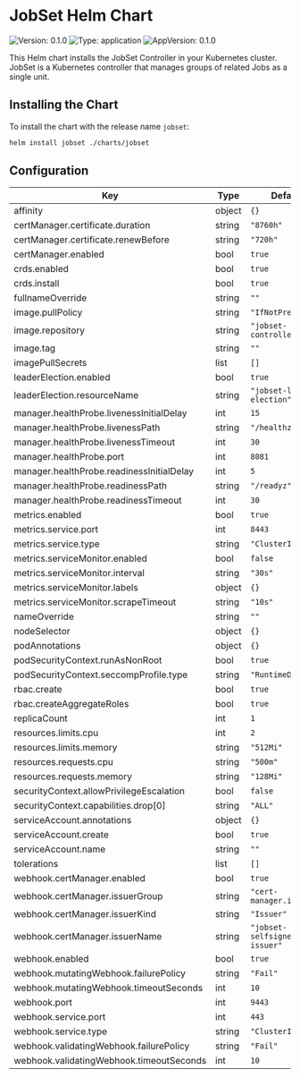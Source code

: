 # JobSet Helm Chart
![Version: 0.1.0](https://img.shields.io/badge/Version-0.1.0-informational?style=flat-square) ![Type: application](https://img.shields.io/badge/Type-application-informational?style=flat-square) ![AppVersion: 0.1.0](https://img.shields.io/badge/AppVersion-0.1.0-informational?style=flat-square)

This Helm chart installs the JobSet Controller in your Kubernetes cluster. JobSet is a Kubernetes controller that manages groups of related Jobs as a single unit.

## Installing the Chart

To install the chart with the release name `jobset`:

```bash
helm install jobset ./charts/jobset
```

## Configuration

| Key                                       | Type   | Default                      | Description |
|-------------------------------------------|--------|------------------------------|-------------|
| affinity                                  | object | `{}`                         |             |
| certManager.certificate.duration          | string | `"8760h"`                    |             |
| certManager.certificate.renewBefore       | string | `"720h"`                     |             |
| certManager.enabled                       | bool   | `true`                       |             |
| crds.enabled                              | bool   | `true`                       |             |
| crds.install                              | bool   | `true`                       |             |
| fullnameOverride                          | string | `""`                         |             |
| image.pullPolicy                          | string | `"IfNotPresent"`             |             |
| image.repository                          | string | `"jobset-controller"`        |             |
| image.tag                                 | string | `""`                         |             |
| imagePullSecrets                          | list   | `[]`                         |             |
| leaderElection.enabled                    | bool   | `true`                       |             |
| leaderElection.resourceName               | string | `"jobset-leader-election"`   |             |
| manager.healthProbe.livenessInitialDelay  | int    | `15`                         |             |
| manager.healthProbe.livenessPath          | string | `"/healthz"`                 |             |
| manager.healthProbe.livenessTimeout       | int    | `30`                         |             |
| manager.healthProbe.port                  | int    | `8081`                       |             |
| manager.healthProbe.readinessInitialDelay | int    | `5`                          |             |
| manager.healthProbe.readinessPath         | string | `"/readyz"`                  |             |
| manager.healthProbe.readinessTimeout      | int    | `30`                         |             |
| metrics.enabled                           | bool   | `true`                       |             |
| metrics.service.port                      | int    | `8443`                       |             |
| metrics.service.type                      | string | `"ClusterIP"`                |             |
| metrics.serviceMonitor.enabled            | bool   | `false`                      |             |
| metrics.serviceMonitor.interval           | string | `"30s"`                      |             |
| metrics.serviceMonitor.labels             | object | `{}`                         |             |
| metrics.serviceMonitor.scrapeTimeout      | string | `"10s"`                      |             |
| nameOverride                              | string | `""`                         |             |
| nodeSelector                              | object | `{}`                         |             |
| podAnnotations                            | object | `{}`                         |             |
| podSecurityContext.runAsNonRoot           | bool   | `true`                       |             |
| podSecurityContext.seccompProfile.type    | string | `"RuntimeDefault"`           |             |
| rbac.create                               | bool   | `true`                       |             |
| rbac.createAggregateRoles                 | bool   | `true`                       |             |
| replicaCount                              | int    | `1`                          |             |
| resources.limits.cpu                      | int    | `2`                          |             |
| resources.limits.memory                   | string | `"512Mi"`                    |             |
| resources.requests.cpu                    | string | `"500m"`                     |             |
| resources.requests.memory                 | string | `"128Mi"`                    |             |
| securityContext.allowPrivilegeEscalation  | bool   | `false`                      |             |
| securityContext.capabilities.drop[0]      | string | `"ALL"`                      |             |
| serviceAccount.annotations                | object | `{}`                         |             |
| serviceAccount.create                     | bool   | `true`                       |             |
| serviceAccount.name                       | string | `""`                         |             |
| tolerations                               | list   | `[]`                         |             |
| webhook.certManager.enabled               | bool   | `true`                       |             |
| webhook.certManager.issuerGroup           | string | `"cert-manager.io"`          |             |
| webhook.certManager.issuerKind            | string | `"Issuer"`                   |             |
| webhook.certManager.issuerName            | string | `"jobset-selfsigned-issuer"` |             |
| webhook.enabled                           | bool   | `true`                       |             |
| webhook.mutatingWebhook.failurePolicy     | string | `"Fail"`                     |             |
| webhook.mutatingWebhook.timeoutSeconds    | int    | `10`                         |             |
| webhook.port                              | int    | `9443`                       |             |
| webhook.service.port                      | int    | `443`                        |             |
| webhook.service.type                      | string | `"ClusterIP"`                |             |
| webhook.validatingWebhook.failurePolicy   | string | `"Fail"`                     |             |
| webhook.validatingWebhook.timeoutSeconds  | int    | `10`                         |             |
